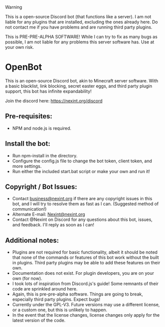 > [!WARNING]
> This is a open-source Discord bot (that functions like a server). I am not liable for any plugins that are installed, excluding the ones already here. Do not contact me if you have problems and are running third party plugins.
>
> This is PRE-PRE-ALPHA SOFTWARE! While I can try to fix as many bugs as possible, I am not liable for any problems this server software has. Use at your own risk.

# OpenBot

This is an open-source Discord bot, akin to Minecraft server software. With a basic blacklist, link blocking, secret easter eggs, and third party plugin support, this bot has infinite expandability!

Join the discord here: https://nexint.org/discord

## Pre-requisites:
- NPM and node.js is required.

## Install the bot:
- Run npm-install in the directory.
- Configure the config.js file to change the bot token, client token, and more settings.
- Run either the included start.bat script or make your own and run it!

## Copyright / Bot Issues:
- Contact business@nexint.org if there are any copyright issues in this bot, and I will try to resolve them as fast as I can. (Suggested method of communication!)
- Alternate E-mail: Nexint@nexint.org
- Contact @Nexint on Discord for any questions about this bot, issues, and feedback. I'll reply as soon as I can!

## Additional notes:
- Plugins are not required for basic functionality, albeit it should be noted that none of the commands or features of this bot work without the built in plugins. Third party plugins may be able to add these features on their own.
- Documentation does not exist. For plugin developers, you are on your own (for now).
- I took lots of inspiration from Discord.js's guide! Some remnants of their code are sprinkled around here.
- Again, this is pre-pre-alpha software. Things are going to break, especially third party plugins. Expect bugs!
- Currently under the GPL-V3. Future versions may use a different license, or a custom one, but this is unlikely to happen.
- In the event that the license changes, license changes only apply for the latest version of the code.
